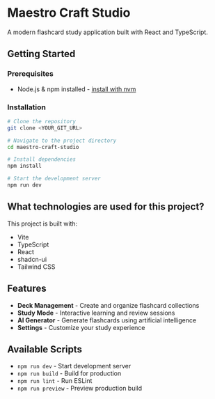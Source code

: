 # Maestro Craft Studio

A modern flashcard study application built with React and TypeScript.

## Getting Started

### Prerequisites

- Node.js & npm installed - [install with nvm](https://github.com/nvm-sh/nvm#installing-and-updating)

### Installation

```sh
# Clone the repository
git clone <YOUR_GIT_URL>

# Navigate to the project directory
cd maestro-craft-studio

# Install dependencies
npm install

# Start the development server
npm run dev
```

## What technologies are used for this project?

This project is built with:

- Vite
- TypeScript
- React
- shadcn-ui
- Tailwind CSS

## Features

- **Deck Management** - Create and organize flashcard collections
- **Study Mode** - Interactive learning and review sessions
- **AI Generator** - Generate flashcards using artificial intelligence
- **Settings** - Customize your study experience

## Available Scripts

- `npm run dev` - Start development server
- `npm run build` - Build for production
- `npm run lint` - Run ESLint
- `npm run preview` - Preview production build
